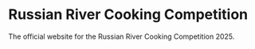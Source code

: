 # Russian River Cooking Competition

The official website for the Russian River Cooking Competition 2025.
